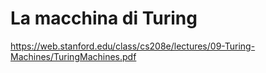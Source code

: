 # La macchina di Turing

https://web.stanford.edu/class/cs208e/lectures/09-Turing-Machines/TuringMachines.pdf